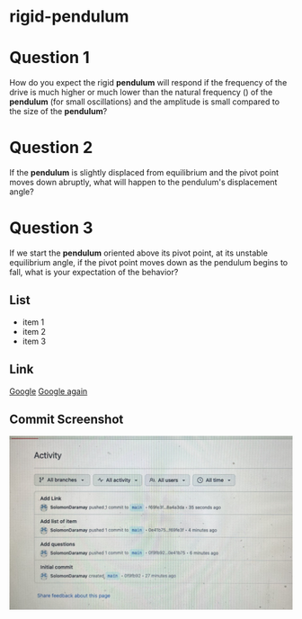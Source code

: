 # rigid-pendulum

# Question 1
How do you expect the rigid **pendulum** will respond if the frequency of the drive is much higher or much lower than the natural frequency () of the **pendulum** (for small oscillations) and the amplitude is small compared to the size of the **pendulum**?

>

# Question 2
If the **pendulum** is slightly displaced from equilibrium and the pivot point moves down abruptly, what will happen to the pendulum's displacement angle?

>

# Question 3
If we start the **pendulum** oriented above its pivot point, at its unstable equilibrium angle, if the pivot point moves down as the pendulum begins to fall, what is your expectation of the behavior? 

>

## List
* item 1
* item 2
* item 3

## Link
[Google](www.google.com)
[Google again](www.google.com) 

## Commit Screenshot 
![commit](https://github.com/SolomonDaramay/rigid-pendulum/blob/main/IMG_5682.jpeg)

